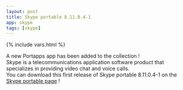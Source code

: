 ```yaml
---
layout: post
title: Skype portable 8.11.0.4-1
app: skype
tags: [skype]
---
```

{% include vars.html %}

A new Portapps app has been added to the collection !<br />
Skype is a telecommunications application software product that specializes in providing video chat and voice calls.<br />
You can download this first release of Skype portable 8.11.0.4-1 on the [Skype portable page](/app/skype-portable) !